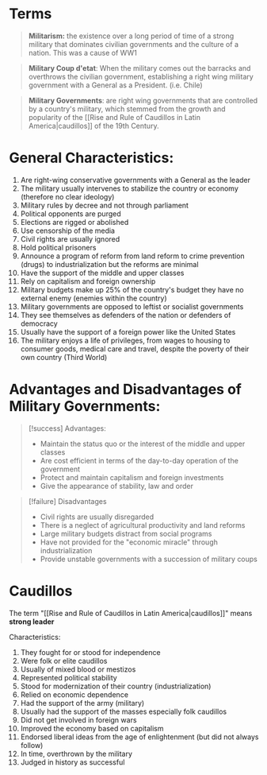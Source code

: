 # Terms

> **Militarism:** the existence over a long period of time of a strong military that dominates civilian governments and the culture of a nation. This was a cause of WW1

>**Military Coup d'etat**: When the military comes out the barracks and overthrows the civilian government, establishing a right wing military government with a General as a President. (i.e. Chile)

> **Military Governments**: are right wing governments that are controlled by a country's military, which stemmed from the growth and popularity of the [[Rise and Rule of Caudillos in Latin America|caudillos]] of the 19th Century.

# General Characteristics:

1. Are right-wing conservative governments with a General as the leader
2. The military usually intervenes to stabilize the country or economy (therefore no clear ideology)
3. Military rules by decree and not through parliament
4. Political opponents are purged
5. Elections are rigged or abolished
6. Use censorship of the media
7. Civil rights are usually ignored 
8. Hold political prisoners
9. Announce a program of reform from land reform to crime prevention (drugs) to industrialization but the reforms are minimal
10. Have the support of the middle and upper classes
11. Rely on capitalism and foreign ownership
12. Military budgets make up 25% of the country's budget they have no external enemy (enemies within the country)
13. Military governments are opposed to leftist or socialist governments
14. They see themselves as defenders of the nation or defenders of democracy
15. Usually have the support of a foreign power like the United States 
16. The military enjoys a life of privileges, from wages to housing to consumer goods, medical care and travel, despite the poverty of their own country (Third World)

# Advantages and Disadvantages of Military Governments:


>[!success] Advantages:
>
>- Maintain the status quo or the interest of the middle and upper classes
>- Are cost efficient in terms of the day-to-day operation of the government
>- Protect and maintain capitalism and foreign investments
>- Give the appearance of stability, law and order

>[!failure] Disadvantages
>
>- Civil rights are usually disregarded
>- There is a neglect of agricultural productivity and land reforms
>- Large military budgets distract from social programs
>- Have not provided for the "economic miracle" through industrialization
>- Provide unstable governments with a succession of military coups


# Caudillos

The term "[[Rise and Rule of Caudillos in Latin America|caudillos]]" means **strong leader**

Characteristics:
1. They fought for or stood for independence
2. Were folk or elite caudillos
3. Usually of mixed blood or mestizos
4. Represented political stability
5. Stood for modernization of their country (industrialization)
6. Relied on economic dependence
7. Had the support of the army (military)
8. Usually had the support of the masses especially folk caudillos
9. Did not get involved in foreign wars
10. Improved the economy based on capitalism
11. Endorsed liberal ideas from the age of enlightenment (but did not always follow)
12. In time, overthrown by the military
13. Judged in history as successful

